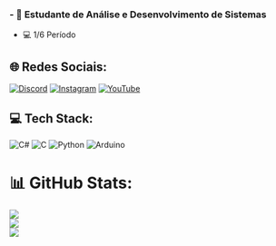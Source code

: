 ### - 📘 Estudante de Análise e Desenvolvimento de Sistemas
- 💻 1/6 Período


## 🌐 Redes Sociais:
[![Discord](https://img.shields.io/badge/Discord-%237289DA.svg?logo=discord&logoColor=white)](https://discord.gg/amos_rodrigues) [![Instagram](https://img.shields.io/badge/Instagram-%23E4405F.svg?logo=Instagram&logoColor=white)](https://instagram.com/_amosrodrigues_) [![YouTube](https://img.shields.io/badge/YouTube-%23FF0000.svg?logo=YouTube&logoColor=white)](https://youtube.com/@@atomichextreme) 

## 💻 Tech Stack:
![C#](https://img.shields.io/badge/c%23-%23239120.svg?style=for-the-badge&logo=csharp&logoColor=white) ![C](https://img.shields.io/badge/c-%2300599C.svg?style=for-the-badge&logo=c&logoColor=white) ![Python](https://img.shields.io/badge/python-3670A0?style=for-the-badge&logo=python&logoColor=ffdd54) ![Arduino](https://img.shields.io/badge/-Arduino-00979D?style=for-the-badge&logo=Arduino&logoColor=white)
# 📊 GitHub Stats:
![](https://github-readme-stats.vercel.app/api?username=Amos25Rodrigues&theme=tokyonight&hide_border=false&include_all_commits=false&count_private=false)<br/>
![](https://github-readme-streak-stats.herokuapp.com/?user=Amos25Rodrigues&theme=tokyonight&hide_border=false)<br/>
![](https://github-readme-stats.vercel.app/api/top-langs/?username=Amos25Rodrigues&theme=tokyonight&hide_border=false&include_all_commits=false&count_private=false&layout=compact)


<!-- Proudly created with GPRM ( https://gprm.itsvg.in ) -->
